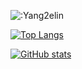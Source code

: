 ![:Yang2elin](https://count.getloli.com/get/@:Yang2elin?theme=rule34)

[![Top Langs](https://github-readme-stats.vercel.app/api/top-langs/?username=Yang2elin)](https://github.com/Yang2elin?tab=repositories)

[![GitHub stats](https://github-readme-stats.vercel.app/api?username=Yang2elin&count_private=true&show_icons=true)](https://github.com/Yang2elin?tab=repositories)


